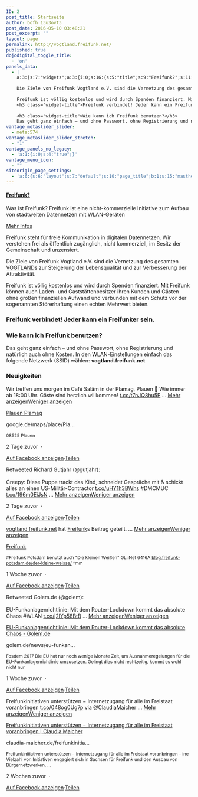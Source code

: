```yaml
---
ID: 2
post_title: Startseite
author: bofh_13u3ovt3
post_date: 2016-05-10 03:48:21
post_excerpt: ""
layout: page
permalink: http://vogtland.freifunk.net/
published: true
dojodigital_toggle_title:
  - 'on'
panels_data:
  - |
    a:3:{s:7:"widgets";a:3:{i:0;a:16:{s:5:"title";s:9:"Freifunk?";s:11:"title_color";s:0:"";s:4:"text";s:122:"Was ist Freifunk? Freifunk ist eine nicht-kommerzielle Initiative zum Aufbau von stadtweiten Datennetzen mit WLAN-Geräten";s:10:"text_color";s:0:"";s:4:"icon";s:10:"fa fa-wifi";s:10:"icon_color";s:7:"#ffffff";s:21:"icon_background_color";s:7:"#dc0067";s:5:"image";s:0:"";s:13:"icon_position";s:3:"top";s:9:"icon_size";s:5:"small";s:4:"more";s:10:"Mehr Infos";s:8:"more_url";s:40:"http://vogtland.freifunk.net/?page_id=20";s:12:"all_linkable";b:1;s:11:"panels_info";a:6:{s:5:"class";s:25:"Vantage_CircleIcon_Widget";s:4:"grid";i:0;s:4:"cell";i:0;s:2:"id";i:0;s:9:"widget_id";s:36:"30490529-4584-4d35-bc60-39e2bc3212d0";s:5:"style";a:2:{s:27:"background_image_attachment";b:0;s:18:"background_display";s:4:"tile";}}s:3:"box";b:0;s:11:"more_target";b:0;}i:1;a:6:{s:5:"title";s:0:"";s:4:"text";s:1115:"Freifunk steht für freie Kommunikation in digitalen Datennetzen. Wir verstehen frei als öffentlich zugänglich, nicht kommerziell, im Besitz der Gemeinschaft und unzensiert.
    
    Die Ziele von Freifunk Vogtland e.V. sind die Vernetzung des gesamten <a class="profileLink" href="https://www.facebook.com/UrlaubimVogtland/" data-hovercard="/ajax/hovercard/page.php?id=125288537486273">VOGTLAND</a>s zur Steigerung der Lebensqualität und zur Verbesserung der Attraktivität.
    
    Freifunk ist völlig kostenlos und wird durch Spenden finanziert. Mit Freifunk können auch Laden- und Gast­stättenbesitzer ihren Kunden und Gästen ohne großen finanziellen Auf­wand und verbunden mit dem Schutz vor der sogenannten Störer­haftung einen echten Mehr­wert bieten.
    <h3 class="widget-title">Freifunk verbindet! Jeder kann ein Freifunker sein.</h3>
    
    <h3 class="widget-title">Wie kann ich Freifunk benutzen?</h3>
    Das geht ganz einfach – und ohne Pass­wort, ohne Registrierung und natürlich auch ohne Kosten. In den WLAN-Ein­stellungen einfach das folgende Netz­werk (SSID) wählen: <strong>vogtland.freifunk.net</strong>";s:20:"text_selected_editor";s:4:"html";s:5:"autop";b:1;s:12:"_sow_form_id";s:13:"58a4aacd531ef";s:11:"panels_info";a:7:{s:5:"class";s:31:"SiteOrigin_Widget_Editor_Widget";s:3:"raw";b:0;s:4:"grid";i:1;s:4:"cell";i:0;s:2:"id";i:1;s:9:"widget_id";s:36:"32d59fc3-348f-4078-b342-ad939cad52cd";s:5:"style";a:1:{s:18:"background_display";s:4:"tile";}}}i:2;a:4:{s:5:"title";s:11:"Neuigkeiten";s:4:"text";s:22:"[custom-facebook-feed]";s:6:"filter";b:0;s:11:"panels_info";a:7:{s:5:"class";s:14:"WP_Widget_Text";s:3:"raw";b:0;s:4:"grid";i:1;s:4:"cell";i:0;s:2:"id";i:2;s:9:"widget_id";s:36:"eee1eb75-6883-4493-8b42-e626deb869ca";s:5:"style";a:1:{s:18:"background_display";s:4:"tile";}}}}s:5:"grids";a:2:{i:0;a:2:{s:5:"cells";i:3;s:5:"style";a:0:{}}i:1;a:2:{s:5:"cells";i:1;s:5:"style";a:0:{}}}s:10:"grid_cells";a:4:{i:0;a:2:{s:4:"grid";i:0;s:6:"weight";d:0.33333333333333331;}i:1;a:2:{s:4:"grid";i:0;s:6:"weight";d:0.33333333333333331;}i:2;a:2:{s:4:"grid";i:0;s:6:"weight";d:0.33333333333333331;}i:3;a:2:{s:4:"grid";i:1;s:6:"weight";i:1;}}}
vantage_metaslider_slider:
  - meta:574
vantage_metaslider_slider_stretch:
  - "1"
vantage_panels_no_legacy:
  - 'a:1:{i:0;s:4:"true";}'
vantage_menu_icon:
  - ""
siteorigin_page_settings:
  - 'a:6:{s:6:"layout";s:7:"default";s:10:"page_title";b:1;s:15:"masthead_margin";b:1;s:13:"footer_margin";b:1;s:13:"hide_masthead";b:0;s:19:"hide_footer_widgets";b:0;}'
---
```

<a href="http://vogtland.freifunk.net/?page_id=20" class="link-icon">				
</a>			
<a href="http://vogtland.freifunk.net/?page_id=20" class="link-title">			<h4>Freifunk?</h4>			</a>
<p class="text">Was ist Freifunk? Freifunk ist eine nicht-kommerzielle Initiative zum Aufbau von stadtweiten Datennetzen mit WLAN-Geräten</p>							<a href="http://vogtland.freifunk.net/?page_id=20" class="more-button">Mehr Infos <i></i></a>
<p>Freifunk steht für freie Kommunikation in digitalen Datennetzen. Wir verstehen frei als öffentlich zugänglich, nicht kommerziell, im Besitz der Gemeinschaft und unzensiert.</p>
<p>Die Ziele von Freifunk Vogtland e.V. sind die Vernetzung des gesamten <a class="profileLink" href="https://www.facebook.com/UrlaubimVogtland/" data-hovercard="/ajax/hovercard/page.php?id=125288537486273">VOGTLAND</a>s zur Steigerung der Lebensqualität und zur Verbesserung der Attraktivität.</p>
<p>Freifunk ist völlig kostenlos und wird durch Spenden finanziert. Mit Freifunk können auch Laden- und Gast­stättenbesitzer ihren Kunden und Gästen ohne großen finanziellen Auf­wand und verbunden mit dem Schutz vor der sogenannten Störer­haftung einen echten Mehr­wert bieten.</p>
<h3 class="widget-title">Freifunk verbindet! Jeder kann ein Freifunker sein.</h3>
<h3 class="widget-title">Wie kann ich Freifunk benutzen?</h3>
<p>Das geht ganz einfach – und ohne Pass­wort, ohne Registrierung und natürlich auch ohne Kosten. In den WLAN-Ein­stellungen einfach das folgende Netz­werk (SSID) wählen: <strong>vogtland.freifunk.net</strong></p>
<h3 class="widget-title">Neuigkeiten</h3>			<p class="cff-post-text"><span class="cff-text" data-color="">Wir treffen uns morgen im Café Salãm in der Plamag, Plauen &#x1f3e2; Wie immer ab 18:00 Uhr. Gäste sind herzlich willkommen! <a href="https://t.co/t7nJQ8hu5F">t.co/t7nJQ8hu5F</a> </span><span class="cff-expand">... <a href="#" style="color: #"><span class="cff-more">Mehr anzeigen</span><span class="cff-less">Weniger anzeigen</span></a></span></p><p class="cff-link-title"><a href="https://t.co/t7nJQ8hu5F" target="_blank" rel="nofollow" style="color:#;">Plauen Plamag</a></p><p class="cff-link-caption" style="color:#;">google.de/maps/place/Pla…</p><p class="cff-post-desc" style="font-size:12px; "><span>08525 Plauen </span></p><p class="cff-date"> 2 Tage zuvor <span class="cff-date-dot">&nbsp;·&nbsp;&nbsp;</span></p><a class="cff-viewpost-facebook" href="https://www.facebook.com/1170798879649737_1439553572774265" title="Auf Facebook anzeigen" target="_blank" rel="nofollow">Auf Facebook anzeigen</a><span class="cff-dot">·</span><a class="cff-share-link" href="javascript:void(0);" title="Teilen">Teilen</a><p class="cff-share-tooltip"><a href="https://www.facebook.com/sharer/sharer.php?u=https%3A%2F%2Fwww.facebook.com%2Fvogtland.freifunk.net%2Fposts%2F1439553572774265" target="_blank" class="cff-facebook-icon"><i class="fa fa-facebook-square"></i></a><a href="https://twitter.com/intent/tweet?text=https%3A%2F%2Fwww.facebook.com%2Fvogtland.freifunk.net%2Fposts%2F1439553572774265" target="_blank" class="cff-twitter-icon"><i class="fa fa-twitter"></i></a><a href="https://plus.google.com/share?url=https%3A%2F%2Fwww.facebook.com%2Fvogtland.freifunk.net%2Fposts%2F1439553572774265" target="_blank" class="cff-google-icon"><i class="fa fa-google-plus"></i></a><a href="https://www.linkedin.com/shareArticle?mini=true&amp;url=https%3A%2F%2Fwww.facebook.com%2Fvogtland.freifunk.net%2Fposts%2F1439553572774265&amp;title=Wir%20treffen%20uns%20morgen%20im%20Caf%C3%A9%20Sal%C3%A3m%20in%20der%20Plamag%2C%20Plauen%20%F0%9F%8F%A2%20Wie%20immer%20ab%2018%3A00%20Uhr.%20G%C3%A4ste%20sind%20herzlich%20willkommen%21%20t.co%2Ft7nJQ8hu5F%20...%20Mehr%20anzeigenWeniger%20anzeigen" target="_blank" class="cff-linkedin-icon"><i class="fa fa-linkedin"></i></a><a href="mailto:?subject=Facebook&amp;body=https%3A%2F%2Fwww.facebook.com%2Fvogtland.freifunk.net%2Fposts%2F1439553572774265%20-%20Wir%20treffen%20uns%20morgen%20im%20Caf%C3%A9%20Sal%C3%A3m%20in%20der%20Plamag%2C%20Plauen%20%F0%9F%8F%A2%20Wie%20immer%20ab%2018%3A00%20Uhr.%20G%C3%A4ste%20sind%20herzlich%20willkommen%21%20t.co%2Ft7nJQ8hu5F%20...%20Mehr%20anzeigenWeniger%20anzeigen" target="_blank" class="cff-email-icon"><i class="fa fa-envelope"></i></a><i class="fa fa-play fa-rotate-90"></i></p><p class="cff-post-text"><span class="cff-text" data-color="">Retweeted Richard Gutjahr (@gutjahr):<br><br>Creepy: Diese Puppe trackt das Kind, schneidet Gespräche mit &amp; schickt alles an einen US-Militär-Contractor <a href="https://t.co/uHY1h3BWhs">t.co/uHY1h3BWhs</a> #DMCMUC <a href="https://t.co/196m0EiJsN">t.co/196m0EiJsN</a> </span><span class="cff-expand">... <a href="#" style="color: #"><span class="cff-more">Mehr anzeigen</span><span class="cff-less">Weniger anzeigen</span></a></span></p><p class="cff-date"> 2 Tage zuvor <span class="cff-date-dot">&nbsp;·&nbsp;&nbsp;</span></p><a class="cff-viewpost-facebook" href="https://www.facebook.com/vogtland.freifunk.net/posts/1439468559449433" title="Auf Facebook anzeigen" target="_blank" rel="nofollow">Auf Facebook anzeigen</a><span class="cff-dot">·</span><a class="cff-share-link" href="javascript:void(0);" title="Teilen">Teilen</a><p class="cff-share-tooltip"><a href="https://www.facebook.com/sharer/sharer.php?u=https%3A%2F%2Fwww.facebook.com%2Fvogtland.freifunk.net%2Fposts%2F1439468559449433" target="_blank" class="cff-facebook-icon"><i class="fa fa-facebook-square"></i></a><a href="https://twitter.com/intent/tweet?text=https%3A%2F%2Fwww.facebook.com%2Fvogtland.freifunk.net%2Fposts%2F1439468559449433" target="_blank" class="cff-twitter-icon"><i class="fa fa-twitter"></i></a><a href="https://plus.google.com/share?url=https%3A%2F%2Fwww.facebook.com%2Fvogtland.freifunk.net%2Fposts%2F1439468559449433" target="_blank" class="cff-google-icon"><i class="fa fa-google-plus"></i></a><a href="https://www.linkedin.com/shareArticle?mini=true&amp;url=https%3A%2F%2Fwww.facebook.com%2Fvogtland.freifunk.net%2Fposts%2F1439468559449433&amp;title=Retweeted%20Richard%20Gutjahr%20%28%40gutjahr%29%3ACreepy%3A%20Diese%20Puppe%20trackt%20das%20Kind%2C%20schneidet%20Gespr%C3%A4che%20mit%20%26amp%3B%20schickt%20alles%20an%20einen%20US-Milit%C3%A4r-Contractor%20t.co%2FuHY1h3BWhs%20%23DMCMUC%20t.co%2F196m0EiJsN%20...%20Mehr%20anzeigenWeniger%20anzeigen" target="_blank" class="cff-linkedin-icon"><i class="fa fa-linkedin"></i></a><a href="mailto:?subject=Facebook&amp;body=https%3A%2F%2Fwww.facebook.com%2Fvogtland.freifunk.net%2Fposts%2F1439468559449433%20-%20Retweeted%20Richard%20Gutjahr%20%28%40gutjahr%29%3ACreepy%3A%20Diese%20Puppe%20trackt%20das%20Kind%2C%20schneidet%20Gespr%C3%A4che%20mit%20%26amp%3B%20schickt%20alles%20an%20einen%20US-Milit%C3%A4r-Contractor%20t.co%2FuHY1h3BWhs%20%23DMCMUC%20t.co%2F196m0EiJsN%20...%20Mehr%20anzeigenWeniger%20anzeigen" target="_blank" class="cff-email-icon"><i class="fa fa-envelope"></i></a><i class="fa fa-play fa-rotate-90"></i></p><p class="cff-post-text"><span class="cff-text" data-color=""><a href="http://facebook.com/1170798879649737">vogtland.freifunk.net</a> hat <a href="http://facebook.com/54553170762">Freifunk</a>s Beitrag geteilt. </span><span class="cff-expand">... <a href="#" style="color: #"><span class="cff-more">Mehr anzeigen</span><span class="cff-less">Weniger anzeigen</span></a></span></p><p class="cff-link-title"><a href="https://blog.freifunk-potsdam.de/der-kleine-weisse/" target="_blank" rel="nofollow" style="color:#;">Freifunk</a></p><p class="cff-post-desc" style="font-size:12px; "><span>#Freifunk Potsdam benutzt auch "Die kleinen Weißen" GL.iNet 6416A <a href="https://blog.freifunk-potsdam.de/der-kleine-weisse/">blog.freifunk-potsdam.de/der-kleine-weisse/</a> ^mm </span></p><p class="cff-date"> 1 Woche zuvor <span class="cff-date-dot">&nbsp;·&nbsp;&nbsp;</span></p><a class="cff-viewpost-facebook" href="https://www.facebook.com/1170798879649737_1433466530049636" title="Auf Facebook anzeigen" target="_blank" rel="nofollow">Auf Facebook anzeigen</a><span class="cff-dot">·</span><a class="cff-share-link" href="javascript:void(0);" title="Teilen">Teilen</a><p class="cff-share-tooltip"><a href="https://www.facebook.com/sharer/sharer.php?u=https%3A%2F%2Fwww.facebook.com%2Fvogtland.freifunk.net%2Fposts%2F1433466530049636" target="_blank" class="cff-facebook-icon"><i class="fa fa-facebook-square"></i></a><a href="https://twitter.com/intent/tweet?text=https%3A%2F%2Fwww.facebook.com%2Fvogtland.freifunk.net%2Fposts%2F1433466530049636" target="_blank" class="cff-twitter-icon"><i class="fa fa-twitter"></i></a><a href="https://plus.google.com/share?url=https%3A%2F%2Fwww.facebook.com%2Fvogtland.freifunk.net%2Fposts%2F1433466530049636" target="_blank" class="cff-google-icon"><i class="fa fa-google-plus"></i></a><a href="https://www.linkedin.com/shareArticle?mini=true&amp;url=https%3A%2F%2Fwww.facebook.com%2Fvogtland.freifunk.net%2Fposts%2F1433466530049636&amp;title=vogtland.freifunk.net%20hat%20Freifunks%20Beitrag%20geteilt.%20...%20Mehr%20anzeigenWeniger%20anzeigen" target="_blank" class="cff-linkedin-icon"><i class="fa fa-linkedin"></i></a><a href="mailto:?subject=Facebook&amp;body=https%3A%2F%2Fwww.facebook.com%2Fvogtland.freifunk.net%2Fposts%2F1433466530049636%20-%20vogtland.freifunk.net%20hat%20Freifunks%20Beitrag%20geteilt.%20...%20Mehr%20anzeigenWeniger%20anzeigen" target="_blank" class="cff-email-icon"><i class="fa fa-envelope"></i></a><i class="fa fa-play fa-rotate-90"></i></p><p class="cff-post-text"><span class="cff-text" data-color="">Retweeted Golem.de (@golem):<br><br>EU-Funkanlagenrichtlinie: Mit dem Router-Lockdown kommt das absolute Chaos #WLAN <a href="https://t.co/j2lYp58BtB">t.co/j2lYp58BtB</a> </span><span class="cff-expand">... <a href="#" style="color: #"><span class="cff-more">Mehr anzeigen</span><span class="cff-less">Weniger anzeigen</span></a></span></p><p class="cff-link-title"><a href="https://t.co/j2lYp58BtB" target="_blank" rel="nofollow" style="color:#;">EU-Funkanlagenrichtlinie: Mit dem Router-Lockdown kommt das absolute Chaos - Golem.de</a></p><p class="cff-link-caption" style="color:#;">golem.de/news/eu-funkan…</p><p class="cff-post-desc" style="font-size:12px; "><span>Fosdem 2017 Die EU hat nur noch wenige Monate Zeit, um Ausnahmeregelungen für die EU-Funkanlagenrichtlinie umzusetzen. Gelingt dies nicht rechtzeitig, kommt es wohl nicht nur </span></p><p class="cff-date"> 1 Woche zuvor <span class="cff-date-dot">&nbsp;·&nbsp;&nbsp;</span></p><a class="cff-viewpost-facebook" href="https://www.facebook.com/1170798879649737_1433290530067236" title="Auf Facebook anzeigen" target="_blank" rel="nofollow">Auf Facebook anzeigen</a><span class="cff-dot">·</span><a class="cff-share-link" href="javascript:void(0);" title="Teilen">Teilen</a><p class="cff-share-tooltip"><a href="https://www.facebook.com/sharer/sharer.php?u=https%3A%2F%2Fwww.facebook.com%2Fvogtland.freifunk.net%2Fposts%2F1433290530067236" target="_blank" class="cff-facebook-icon"><i class="fa fa-facebook-square"></i></a><a href="https://twitter.com/intent/tweet?text=https%3A%2F%2Fwww.facebook.com%2Fvogtland.freifunk.net%2Fposts%2F1433290530067236" target="_blank" class="cff-twitter-icon"><i class="fa fa-twitter"></i></a><a href="https://plus.google.com/share?url=https%3A%2F%2Fwww.facebook.com%2Fvogtland.freifunk.net%2Fposts%2F1433290530067236" target="_blank" class="cff-google-icon"><i class="fa fa-google-plus"></i></a><a href="https://www.linkedin.com/shareArticle?mini=true&amp;url=https%3A%2F%2Fwww.facebook.com%2Fvogtland.freifunk.net%2Fposts%2F1433290530067236&amp;title=Retweeted%20Golem.de%20%28%40golem%29%3AEU-Funkanlagenrichtlinie%3A%20Mit%20dem%20Router-Lockdown%20kommt%20das%20absolute%20Chaos%20%23WLAN%20t.co%2Fj2lYp58BtB%20...%20Mehr%20anzeigenWeniger%20anzeigen" target="_blank" class="cff-linkedin-icon"><i class="fa fa-linkedin"></i></a><a href="mailto:?subject=Facebook&amp;body=https%3A%2F%2Fwww.facebook.com%2Fvogtland.freifunk.net%2Fposts%2F1433290530067236%20-%20Retweeted%20Golem.de%20%28%40golem%29%3AEU-Funkanlagenrichtlinie%3A%20Mit%20dem%20Router-Lockdown%20kommt%20das%20absolute%20Chaos%20%23WLAN%20t.co%2Fj2lYp58BtB%20...%20Mehr%20anzeigenWeniger%20anzeigen" target="_blank" class="cff-email-icon"><i class="fa fa-envelope"></i></a><i class="fa fa-play fa-rotate-90"></i></p><p class="cff-post-text"><span class="cff-text" data-color="">Freifunkinitiativen unterstützen − Internetzugang für alle im Freistaat voranbringen <a href="https://t.co/048og0Ug7p">t.co/048og0Ug7p</a> via @ClaudiaMaicher </span><span class="cff-expand">... <a href="#" style="color: #"><span class="cff-more">Mehr anzeigen</span><span class="cff-less">Weniger anzeigen</span></a></span></p><p class="cff-link-title"><a href="https://t.co/048og0Ug7p" target="_blank" rel="nofollow" style="color:#;">Freifunkinitiativen unterstützen − Internetzugang für alle im Freistaat voranbringen | Claudia Maicher</a></p><p class="cff-link-caption" style="color:#;">claudia-maicher.de/freifunkinitia…</p><p class="cff-post-desc" style="font-size:12px; "><span>Freifunkinitiativen unterstützen − Internetzugang für alle im Freistaat voranbringen – ine Vielzahl von Initiativen engagiert sich in Sachsen für Freifunk und den Ausbau von Bürgernetzwerken. ... </span></p><p class="cff-date"> 2 Wochen zuvor <span class="cff-date-dot">&nbsp;·&nbsp;&nbsp;</span></p><a class="cff-viewpost-facebook" href="https://www.facebook.com/1170798879649737_1427333120662977" title="Auf Facebook anzeigen" target="_blank" rel="nofollow">Auf Facebook anzeigen</a><span class="cff-dot">·</span><a class="cff-share-link" href="javascript:void(0);" title="Teilen">Teilen</a><p class="cff-share-tooltip"><a href="https://www.facebook.com/sharer/sharer.php?u=https%3A%2F%2Fwww.facebook.com%2Fvogtland.freifunk.net%2Fposts%2F1427333120662977" target="_blank" class="cff-facebook-icon"><i class="fa fa-facebook-square"></i></a><a href="https://twitter.com/intent/tweet?text=https%3A%2F%2Fwww.facebook.com%2Fvogtland.freifunk.net%2Fposts%2F1427333120662977" target="_blank" class="cff-twitter-icon"><i class="fa fa-twitter"></i></a><a href="https://plus.google.com/share?url=https%3A%2F%2Fwww.facebook.com%2Fvogtland.freifunk.net%2Fposts%2F1427333120662977" target="_blank" class="cff-google-icon"><i class="fa fa-google-plus"></i></a><a href="https://www.linkedin.com/shareArticle?mini=true&amp;url=https%3A%2F%2Fwww.facebook.com%2Fvogtland.freifunk.net%2Fposts%2F1427333120662977&amp;title=Freifunkinitiativen%20unterst%C3%BCtzen%20%E2%88%92%20Internetzugang%20f%C3%BCr%20alle%20im%20Freistaat%20voranbringen%20t.co%2F048og0Ug7p%20via%20%40ClaudiaMaicher%20...%20Mehr%20anzeigenWeniger%20anzeigen" target="_blank" class="cff-linkedin-icon"><i class="fa fa-linkedin"></i></a><a href="mailto:?subject=Facebook&amp;body=https%3A%2F%2Fwww.facebook.com%2Fvogtland.freifunk.net%2Fposts%2F1427333120662977%20-%20Freifunkinitiativen%20unterst%C3%BCtzen%20%E2%88%92%20Internetzugang%20f%C3%BCr%20alle%20im%20Freistaat%20voranbringen%20t.co%2F048og0Ug7p%20via%20%40ClaudiaMaicher%20...%20Mehr%20anzeigenWeniger%20anzeigen" target="_blank" class="cff-email-icon"><i class="fa fa-envelope"></i></a><i class="fa fa-play fa-rotate-90"></i></p>